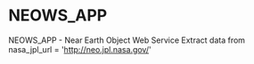 # NEOWS_APP
NEOWS_APP - Near Earth Object Web Service
Extract data from nasa_jpl_url =  'http://neo.jpl.nasa.gov/'
